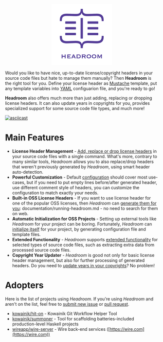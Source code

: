<p align="center"><img src ="images/logo.png" width="200" /></p>

Would you like to have nice, up-to-date license/copyright headers in your source code files but hate to manage them manually? Then __Headroom__ is the right tool for you. Define your license header as [Mustache][web:mustache] template, put any template variables into [YAML][wiki:yaml] configuarion file, and you're ready to go!

__Headroom__ also offers much more than just adding, replacing or dropping license headers. It can also update years in copyrights for you, provides specialized support for some source code file types, and much more!

[![asciicast](https://asciinema.org/a/4Pfxdss0V4msFjjt2z6mgCZCp.svg)](https://asciinema.org/a/4Pfxdss0V4msFjjt2z6mgCZCp)


# Main Features
- __License Header Management__ - [Add, replace or drop license headers][rel:running-headroom] in your source code files with a single command. What's more, contrary to many similar tools, _Headroom_ allows you to also replace/drop headers that weren't previously generated by _Headroom_, using smart header auto-detection.
- __Powerful Customization__ - Default [configuration][rel:configuration] should cover most use-cases, but if you need to put empty lines before/after generated header, use different comment style of headers, you can customize the configuration to match exactly your needs.
- __Built-in OSS License Headers__ - If you want to use license header for one of the popular OSS licenses, then _Headroom_ can [generate them for you][rel:running-headroom#gen-command]: documentation/running-headroom.md - no need to search for them on web.
- __Automatic Initialization for OSS Projects__ - Setting up external tools like _Headroom_ for your project can be boring. Fortunately, _Headroom_ can [initialize itself][rel:running-headroom#init-command] for your project, by generating configuration file and template files.
- __Extended Functionality__ - _Headroom_ supports [extended functionality][rel:extended-functionality] for selected types of source code files, such as extracting extra data from processed source code files.
- __Copyright Year Updater__ - _Headroom_ is good not only for basic license header management, but also for further processing of generated headers. Do you need to [update years in your copyrights][rel:post-processing]? No problem!


# Adopters
Here is the list of projects using _Headroom_. If you're using _Headroom_ and aren't on the list, feel free to [submit new issue][meta:new-issue] or [pull request][meta:pulls].

- [kowainik/hit-on](https://github.com/kowainik/hit-on) - Kowainik Git Workflow Helper Tool
- [kowainik/summoner](https://github.com/kowainik/summoner) - Tool for scaffolding batteries-included production-level Haskell projects
- [wireapp/wire-server](https://github.com/wireapp/wire-server) - Wire back-end services ([https://wire.com](https://wire.com))


[meta:new-issue]: https://github.com/vaclavsvejcar/headroom/issues/new
[meta:pulls]: https://github.com/vaclavsvejcar/headroom/pulls
[rel:configuration]: documentation/configuration.md
[rel:extended-functionality]: documentation/extended-functionality.md
[rel:post-processing]: documentation/post-processing.md
[rel:running-headroom]: documentation/running-headroom.md
[rel:running-headroom#gen-command]: documentation/running-headroom.md#gen-command
[rel:running-headroom#init-command]: documentation/running-headroom.md#init-command
[web:mustache]: https://mustache.github.io
[wiki:yaml]: https://en.wikipedia.org/wiki/YAML